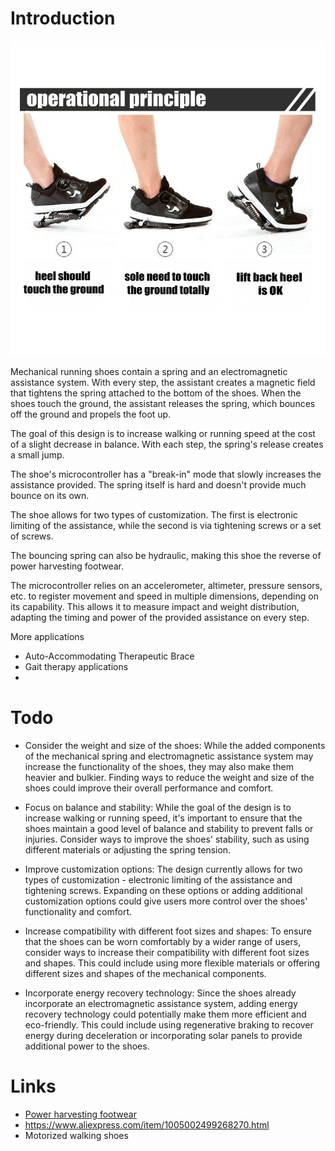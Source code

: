 # Introduction


![Bouncing running shoes](resources/bouncing-shoes.jpg  )

Mechanical running shoes contain a spring and an electromagnetic assistance system. With every step, the assistant creates a magnetic field that tightens the spring attached to the bottom of the shoes. When the shoes touch the ground, the assistant releases the spring, which bounces off the ground and propels the foot up.

The goal of this design is to increase walking or running speed at the cost of a slight decrease in balance. With each step, the spring's release creates a small jump.

The shoe's microcontroller has a "break-in" mode that slowly increases the assistance provided. The spring itself is hard and doesn't provide much bounce on its own.

The shoe allows for two types of customization. The first is electronic limiting of the assistance, while the second is via tightening screws or a set of screws.

The bouncing spring can also be hydraulic, making this shoe the reverse of power harvesting footwear.

The microcontroller relies on an accelerometer, altimeter, pressure sensors, etc. to register movement and speed in multiple dimensions, depending on its capability. This allows it to measure impact and weight distribution, adapting the timing and power of the provided assistance on every step.

More applications

*  Auto-Accommodating Therapeutic Brace
*  Gait therapy applications
*  


# Todo

* Consider the weight and size of the shoes: While the added components of the mechanical spring and electromagnetic assistance system may increase the functionality of the shoes, they may also make them heavier and bulkier. Finding ways to reduce the weight and size of the shoes could improve their overall performance and comfort.

* Focus on balance and stability: While the goal of the design is to increase walking or running speed, it's important to ensure that the shoes maintain a good level of balance and stability to prevent falls or injuries. Consider ways to improve the shoes' stability, such as using different materials or adjusting the spring tension.

* Improve customization options: The design currently allows for two types of customization - electronic limiting of the assistance and tightening screws. Expanding on these options or adding additional customization options could give users more control over the shoes' functionality and comfort.

* Increase compatibility with different foot sizes and shapes: To ensure that the shoes can be worn comfortably by a wider range of users, consider ways to increase their compatibility with different foot sizes and shapes. This could include using more flexible materials or offering different sizes and shapes of the mechanical components.

* Incorporate energy recovery technology: Since the shoes already incorporate an electromagnetic assistance system, adding energy recovery technology could potentially make them more efficient and eco-friendly. This could include using regenerative braking to recover energy during deceleration or incorporating solar panels to provide additional power to the shoes.

# Links 

* [Power harvesting footwear](https://www.frontiersin.org/articles/10.3389/fmats.2019.00221/full)
* https://www.aliexpress.com/item/1005002499268270.html
* Motorized walking shoes 
